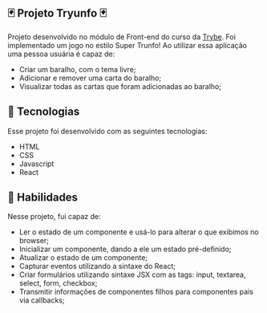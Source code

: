 ## 🃏 Projeto Tryunfo 🃏

Projeto desenvolvido no módulo de Front-end do curso da [Trybe](https://www.betrybe.com/).
Foi implementado um jogo no estilo Super Trunfo! Ao utilizar essa aplicação uma pessoa usuária é capaz de:

- Criar um baralho, com o tema livre;
- Adicionar e remover uma carta do baralho;
- Visualizar todas as cartas que foram adicionadas ao baralho;

## 🚀 Tecnologias
Esse projeto foi desenvolvido com as seguintes tecnologias:

- HTML
- CSS
- Javascript
- React

## 📌 Habilidades

Nesse projeto, fui capaz de:

- Ler o estado de um componente e usá-lo para alterar o que exibimos no browser;
- Inicializar um componente, dando a ele um estado pré-definido;
- Atualizar o estado de um componente;
- Capturar eventos utilizando a sintaxe do React;
- Criar formulários utilizando sintaxe JSX com as tags: input, textarea, select, form, checkbox;
- Transmitir informações de componentes filhos para componentes pais via callbacks;


